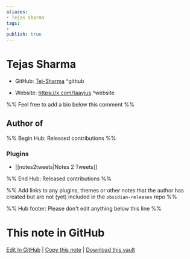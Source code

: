 ```yaml
---
aliases:
- Tejas Sharma
tags:
- 
publish: true
---
```


# Tejas Sharma

- GitHub: [Tej-Sharma](https://github.com/Tej-Sharma/) ^github
<!-- - Discord: `@` ^discord-->
- Website: <https://x.com/taayjus> ^website
<!-- - [[Publish sites|Publish site]]: <https://> ^publish-->

%% Feel free to add a bio below this comment %%


## Author of

%% Begin Hub: Released contributions %%
### Plugins
- [[notes2tweets|Notes 2 Tweets]]

%% End Hub: Released contributions %%

%% Add links to any plugins, themes or other notes that the author has created but are not (yet) included in the `obsidian-releases` repo %%

<!--
### Unlisted plugins
-->

<!--
### Others
-->

<!--
## Sponsor this author
-->

<!-- - [[GitHub sponsors]]: [Sponsor @Tej-Sharma on GitHub Sponsors](https://github.com/sponsors/Tej-Sharma) ^github-sponsor-->
<!-- - [[Buy me a coffee]]: <https://> ^buy-me-a-coffee-->
<!-- - [[PayPal]]: <https://> ^paypal-->
<!-- - [[Patreon]]: <https://> ^patreon-->

<!--
## Follow this author
-->

<!-- - [[YouTube Channels|On YouTube]]: <https://> ^youtube-->
<!-- - Twitter: <https://> ^twitter-->
<!-- - ... -->

%% Hub footer: Please don't edit anything below this line %%

# This note in GitHub

<span class="git-footer">[Edit In GitHub](https://github.dev/obsidian-community/obsidian-hub/blob/main/01%20-%20Community/People/Tej-Sharma.md "git-hub-edit-note") | [Copy this note](https://raw.githubusercontent.com/obsidian-community/obsidian-hub/main/01%20-%20Community/People/Tej-Sharma.md "git-hub-copy-note") | [Download this vault](https://github.com/obsidian-community/obsidian-hub/archive/refs/heads/main.zip "git-hub-download-vault") </span>
